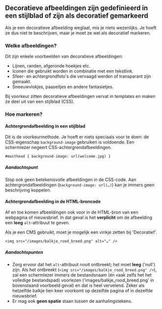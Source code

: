 ## Decoratieve afbeeldingen zijn gedefinieerd in een stijlblad of zijn als decoratief gemarkeerd

Als je een decoratieve afbeelding weglaat, mis je niets wezenlijks. Je hoeft ze dus niet te beschrijven, maar je moet ze wel als decoratief markeren.

### Welke afbeeldingen?

Dit zijn enkele voorbeelden van decoratieve afbeeldingen:

- Lijnen, randen, afgeronde hoekjes etc.
- Iconen die gebruikt worden in combinatie met een tekstlink.
- Sfeer- en achtergrondfoto's die vervaagd werden of transparant zijn gemaakt.
- Sneeuwvlokjes, paaseitjes en andere fantasietjes.

Bij voorkeur zitten decoratieve afbeeldingen vervat in templates en maken ze deel uit van een stijlblad (CSS).

### Hoe markeren?

#### Achtergrondafbeelding in een stijlblad

Dit is de voorkeurmethode. Je hoeft er niets speciaals voor te doen: de CSS-eigenschap `background-image` gebruiken is voldoende. Een schermlezer negeert CSS-achtergrondafbeeldingen.

    #masthead { background-image: url(welcome.jpg) }

##### Aandachtspunt

Stop ook geen betekenisvolle afbeeldingen in de CSS-code. Aan achtergrondafbeeldingen (`background-image: url(…)`) kan je immers geen beschrijving koppelen.

#### Achtergrondafbeelding in de HTML-broncode

Af en toe komen afbeeldingen ook voor in de HTML-bron van een webpagina of nieuwsbrief. In dat geval is het **verplicht** om de afbeelding een **leeg** `alt`-attribuut te geven.

Als je een CMS gebruikt, moet je mogelijk een vinkje zetten bij 'Decoratief'.

    <img src="/images/balkje_rood_breed.png" alt="…" />

##### Aandachtspunten

- Zorg ervoor dat het `alt`-attribuut nooit ontbreekt; het moet **leeg** ('null') zijn. Als het ontbreekt (`<img src="/images/balkje_rood_breed.png" />`), zal een schermlezer immers de bestandsnaam (én vaak zelfs het het volledige bestandspad) voorlezen ('images/balkje_rood_breed.png' in bovenstaand voorbeeld geval) en dat is heel vervelend. Zeker als hetzelfde balkje tien keer voorkomt op dezelfde pagina of in dezelfde nieuwsbrief.
- Er mag ook **geen spatie** staan tussen de aanhalingstekens.
